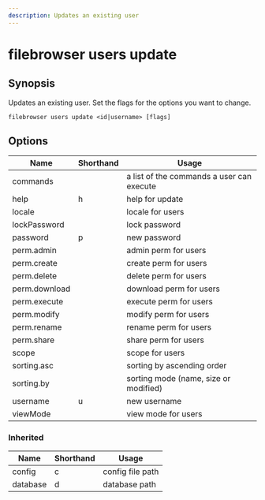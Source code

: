 ```yaml
---
description: Updates an existing user
---
```


# filebrowser users update

## Synopsis

Updates an existing user. Set the flags for the
options you want to change.

```
filebrowser users update <id|username> [flags]
```

## Options

| Name | Shorthand | Usage |
|------|-----------|-------|
|commands||a list of the commands a user can execute|
|help|h|help for update|
|locale||locale for users|
|lockPassword||lock password|
|password|p|new password|
|perm.admin||admin perm for users|
|perm.create||create perm for users|
|perm.delete||delete perm for users|
|perm.download||download perm for users|
|perm.execute||execute perm for users|
|perm.modify||modify perm for users|
|perm.rename||rename perm for users|
|perm.share||share perm for users|
|scope||scope for users|
|sorting.asc||sorting by ascending order|
|sorting.by||sorting mode (name, size or modified)|
|username|u|new username|
|viewMode||view mode for users|

### Inherited

| Name | Shorthand | Usage |
|------|-----------|-------|
|config|c|config file path|
|database|d|database path|


